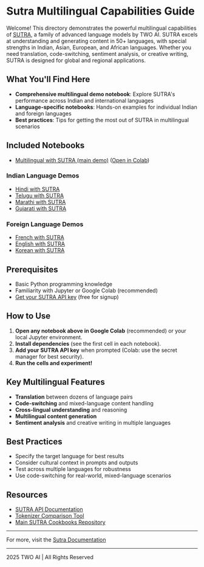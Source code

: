 # Sutra Multilingual Capabilities Guide

Welcome! This directory demonstrates the powerful multilingual capabilities of [SUTRA](https://www.two.ai/sutra), a family of advanced language models by TWO AI. SUTRA excels at understanding and generating content in 50+ languages, with special strengths in Indian, Asian, European, and African languages. Whether you need translation, code-switching, sentiment analysis, or creative writing, SUTRA is designed for global and regional applications.

## What You'll Find Here

- **Comprehensive multilingual demo notebook**: Explore SUTRA's performance across Indian and international languages
- **Language-specific notebooks**: Hands-on examples for individual Indian and foreign languages
- **Best practices**: Tips for getting the most out of SUTRA in multilingual scenarios

## Included Notebooks

- [Multilingual with SUTRA (main demo)](multilingual_with_sutra.ipynb.ipynb) ([Open in Colab](https://colab.research.google.com/drive/10XCd_x88UCoOZgdtX-clce6lr5wkOT-X?usp=sharing))

### Indian Language Demos
- [Hindi with SUTRA](indian_languages/hindi_with_sutra.ipynb)
- [Telugu with SUTRA](indian_languages/telugu_with_sutra.ipynb)
- [Marathi with SUTRA](indian_languages/marathi_with_sutra.ipynb)
- [Gujarati with SUTRA](indian_languages/gujarati_with_sutra.ipynb)

### Foreign Language Demos
- [French with SUTRA](foreign_languages/french_with_sutra.ipynb)
- [English with SUTRA](foreign_languages/english_with_sutra.ipynb)
- [Korean with SUTRA](foreign_languages/Korean_with_Sutra.ipynb)

## Prerequisites

- Basic Python programming knowledge
- Familiarity with Jupyter or Google Colab (recommended)
- [Get your SUTRA API key](https://www.two.ai/sutra/api) (free for signup)

## How to Use

1. **Open any notebook above in Google Colab** (recommended) or your local Jupyter environment.
2. **Install dependencies** (see the first cell in each notebook).
3. **Add your SUTRA API key** when prompted (Colab: use the secret manager for best security).
4. **Run the cells and experiment!**

## Key Multilingual Features

- **Translation** between dozens of language pairs
- **Code-switching** and mixed-language content handling
- **Cross-lingual understanding** and reasoning
- **Multilingual content generation**
- **Sentiment analysis** and creative writing in multiple languages

## Best Practices

- Specify the target language for best results
- Consider cultural context in prompts and outputs
- Test across multiple languages for robustness
- Use code-switching for real-world, mixed-language scenarios

## Resources

- [SUTRA API Documentation](https://docs.two.ai/version-2/docs/get-started-with-sutra)
- [Tokenizer Comparison Tool](https://huggingface.co/spaces/TWO/sutra-tokenizer-comparison)
- [Main SUTRA Cookbooks Repository](https://github.com/Shubhwithai/Sutra_Cookbooks)

---

For more, visit the [Sutra Documentation](https://docs.two.ai/version-2/docs/get-started-with-sutra) 

---

 2025 TWO AI | All Rights Reserved
